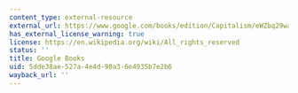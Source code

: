 ```yaml
---
content_type: external-resource
external_url: https://www.google.com/books/edition/Capitalism/eWZbq29waP8C?hl=en&gbpv=1
has_external_license_warning: true
license: https://en.wikipedia.org/wiki/All_rights_reserved
status: ''
title: Google Books
uid: 5dde38ae-527a-4e4d-90a3-6e4935b7e2b6
wayback_url: ''
---
```

